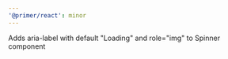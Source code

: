 ```yaml
---
'@primer/react': minor
---
```


Adds aria-label with default "Loading" and role="img" to Spinner component

